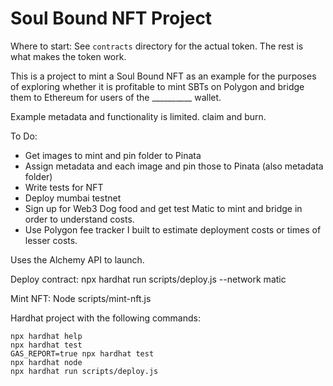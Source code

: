 # Soul Bound NFT Project

Where to start: See `contracts` directory for the actual token. The rest is what makes the token work. 


This is a project to mint a Soul Bound NFT as an example for the purposes of exploring whether it is profitable to mint SBTs on Polygon and bridge them to Ethereum for users of the __________ wallet.

Example metadata and functionality is limited. claim and burn. 

To Do:
- Get images to mint and pin folder to Pinata
- Assign metadata and each image and pin those to Pinata (also metadata folder)
- Write tests for NFT
- Deploy mumbai testnet
- Sign up for Web3 Dog food and get test Matic to mint and bridge in order to understand costs. 
- Use Polygon fee tracker I built to estimate deployment costs or times of lesser costs. 

Uses the Alchemy API to launch.  

Deploy contract: npx hardhat run scripts/deploy.js --network matic

Mint NFT: Node scripts/mint-nft.js

Hardhat project with the following commands:

```shell
npx hardhat help
npx hardhat test
GAS_REPORT=true npx hardhat test
npx hardhat node
npx hardhat run scripts/deploy.js
```
